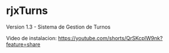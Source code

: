 # rjxTurns

Version 1.3 - Sistema de Gestion de Turnos

Video de instalacion: https://youtube.com/shorts/QrSKcplW9nk?feature=share